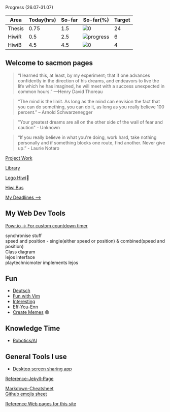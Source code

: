 
 Progress (26.07-31.07)

|Area|Today(hrs)|So-far|So-far(%)|Target|
|---|---|---|---|---|
|Thesis|0.75|1.5|![0](https://progress-bar.dev/5/ "progress")|24|
|HiwiR|0.5|2.5| ![](https://progress-bar.dev/45/ "progress")|6|
|HiwiB|4.5|4.5|![0](https://progress-bar.dev/110/ "progress")|4|

## Welcome to sacmon pages

> “I learned this, at least, by my experiment; that if one advances confidently in the direction of his dreams, and endeavors to live the life which he has imagined, he will meet with a success unexpected in common hours.” —Henry David Thoreau

> “The mind is the limit. As long as the mind can envision the fact that you can do something, you can do it, as long as you really believe 100 percent.” – Arnold Schwarzenegger

> "Your greatest dreams are all on the other side of the wall of fear and caution" - Unknown

> “If you really believe in what you're doing, work hard, take nothing personally and if something blocks one route, find another. Never give up.” - Laurie Notaro


[Project Work](./project_work.md)

[Library](./Library.md)

[Lego Hiwi](./lego_hiwi.md):tractor:

[Hiwi Bus](./hiwi_bus.md)

[My Deadlines --> ](https://www.sachinkmohan.com/now)


## My Web Dev Tools
[Powr.io -> For custom countdown timer](https://www.powr.io/)


synchronise stuff  
speed and position - single(either speed or position) & combined(speed and position)  
Class diagram  
lejos interface  
playtechnicmoter implements lejos  


## Fun
+ [Deutsch](./german.md)  
+ [Fun with Vim](http://www.vimgenius.com/)  
+ [Interesting](./interesting.md)
+ [Eff-You-Enn](https://www.notion.so/Eff-You-Enn-150ddebe716d49f984f2956529b69a91)
+ [Create Memes](https://imgflip.com/memetemplates) 😆

## Knowledge Time
+ [Robotics/AI](https://coggle.it/diagram/YBqECdpUTh4g2_zk/t/-)
## General Tools I use
+ [Desktop screen sharing app](http://deskreen.com/)

[Reference-Jekyll-Page](./reference-jekyll.md)

[Markdown-Cheatsheet](https://github.com/adam-p/markdown-here/wiki/Markdown-Cheatsheet)  
[Github emojis sheet](https://gist.github.com/rxaviers/7360908)

[Reference Web pages for this site](https://github.com/nicolas-van/easy-markdown-to-github-pages)
